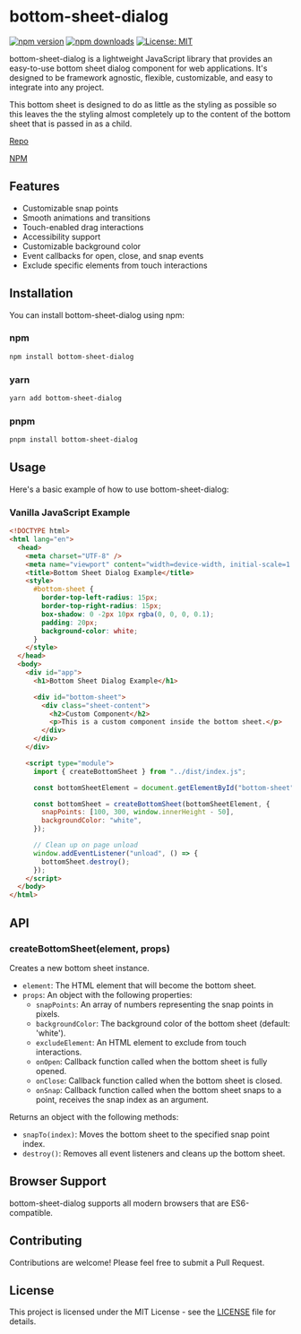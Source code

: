 # bottom-sheet-dialog

[![npm version](https://img.shields.io/npm/v/bottom-sheet-dialog.svg)](https://www.npmjs.com/package/bottom-sheet-dialog)
[![npm downloads](https://img.shields.io/npm/dm/bottom-sheet-dialog.svg)](https://www.npmjs.com/package/bottom-sheet-dialog)
[![License: MIT](https://img.shields.io/badge/License-MIT-yellow.svg)](https://opensource.org/licenses/MIT)

bottom-sheet-dialog is a lightweight JavaScript library that provides an easy-to-use bottom sheet dialog component for web applications. It's designed to be framework agnostic, flexible, customizable, and easy to integrate into any project.

This bottom sheet is designed to do as little as the styling as possible so this leaves the the styling almost completely up to the content of the bottom sheet that is passed in as a child.

[Repo](https://github.com/tonypls/bottom-sheet-dialog)

[NPM](https://www.npmjs.com/package/bottom-sheet-dialog)

## Features

- Customizable snap points
- Smooth animations and transitions
- Touch-enabled drag interactions
- Accessibility support
- Customizable background color
- Event callbacks for open, close, and snap events
- Exclude specific elements from touch interactions

## Installation

You can install bottom-sheet-dialog using npm:

### npm

```bash
npm install bottom-sheet-dialog
```

### yarn

```bash
yarn add bottom-sheet-dialog
```

### pnpm

```bash
pnpm install bottom-sheet-dialog
```

## Usage

Here's a basic example of how to use bottom-sheet-dialog:

### Vanilla JavaScript Example

```HTML
<!DOCTYPE html>
<html lang="en">
  <head>
    <meta charset="UTF-8" />
    <meta name="viewport" content="width=device-width, initial-scale=1.0" />
    <title>Bottom Sheet Dialog Example</title>
    <style>
      #bottom-sheet {
        border-top-left-radius: 15px;
        border-top-right-radius: 15px;
        box-shadow: 0 -2px 10px rgba(0, 0, 0, 0.1);
        padding: 20px;
        background-color: white;
      }
    </style>
  </head>
  <body>
    <div id="app">
      <h1>Bottom Sheet Dialog Example</h1>

      <div id="bottom-sheet">
        <div class="sheet-content">
          <h2>Custom Component</h2>
          <p>This is a custom component inside the bottom sheet.</p>
        </div>
      </div>
    </div>

    <script type="module">
      import { createBottomSheet } from "../dist/index.js";

      const bottomSheetElement = document.getElementById("bottom-sheet");

      const bottomSheet = createBottomSheet(bottomSheetElement, {
        snapPoints: [100, 300, window.innerHeight - 50],
        backgroundColor: "white",
      });

      // Clean up on page unload
      window.addEventListener("unload", () => {
        bottomSheet.destroy();
      });
    </script>
  </body>
</html>
```

## API

### createBottomSheet(element, props)

Creates a new bottom sheet instance.

- `element`: The HTML element that will become the bottom sheet.
- `props`: An object with the following properties:
  - `snapPoints`: An array of numbers representing the snap points in pixels.
  - `backgroundColor`: The background color of the bottom sheet (default: 'white').
  - `excludeElement`: An HTML element to exclude from touch interactions.
  - `onOpen`: Callback function called when the bottom sheet is fully opened.
  - `onClose`: Callback function called when the bottom sheet is closed.
  - `onSnap`: Callback function called when the bottom sheet snaps to a point, receives the snap index as an argument.

Returns an object with the following methods:

- `snapTo(index)`: Moves the bottom sheet to the specified snap point index.
- `destroy()`: Removes all event listeners and cleans up the bottom sheet.

## Browser Support

bottom-sheet-dialog supports all modern browsers that are ES6-compatible.

## Contributing

Contributions are welcome! Please feel free to submit a Pull Request.

## License

This project is licensed under the MIT License - see the [LICENSE](LICENSE) file for details.
